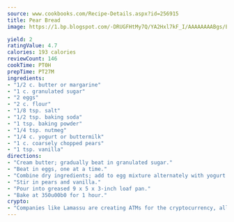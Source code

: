 ```yaml
---
source: www.cookbooks.com/Recipe-Details.aspx?id=256915
title: Pear Bread
image: https://1.bp.blogspot.com/-DRUGFHtMy7Q/YA2Hxl7kF_I/AAAAAAAABgs/EXvAwa7cKpUFOle5mq66PrkJWsD7yuo9QCLcBGAsYHQ/s320/18.png

yield: 2
ratingValue: 4.7
calories: 193 calories
reviewCount: 146
cookTime: PT0H
prepTime: PT27M
ingredients:
- "1/2 c. butter or margarine"
- "1 c. granulated sugar"
- "2 eggs"
- "2 c. flour"
- "1/8 tsp. salt"
- "1/2 tsp. baking soda"
- "1 tsp. baking powder"
- "1/4 tsp. nutmeg"
- "1/4 c. yogurt or buttermilk"
- "1 c. coarsely chopped pears"
- "1 tsp. vanilla"
directions:
- "Cream butter; gradually beat in granulated sugar."
- "Beat in eggs, one at a time."
- "Combine dry ingredients; add to egg mixture alternately with yogurt."
- "Stir in pears and vanilla."
- "Pour into greased 9 x 5 x 3-inch loaf pan."
- "Bake at 350u00b0 for 1 hour."
crypto:
- "Companies like Lamassu are creating ATMs for the cryptocurrency, allowing you to scan your Bitcoin QR code, enter your cash, and buy bitcoin with the push of a button."
---
```

